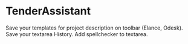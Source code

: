 TenderAssistant
===============

Save your templates for project description on toolbar (Elance, Odesk).
Save your textarea History.
Add spellchecker to textarea.